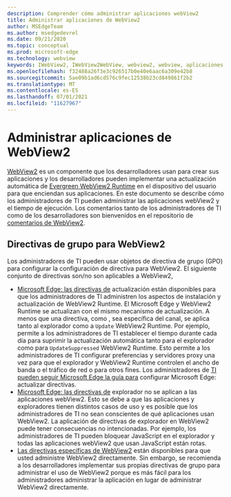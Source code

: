 ```yaml
---
description: Comprender cómo administrar aplicaciones webView2
title: Administrar aplicaciones de WebView2
author: MSEdgeTeam
ms.author: msedgedevrel
ms.date: 09/21/2020
ms.topic: conceptual
ms.prod: microsoft-edge
ms.technology: webview
keywords: IWebView2, IWebView2WebView, webview2, webview, aplicaciones de win32, win32, edge, ICoreWebView2, ICoreWebView2Host, control de explorador, html perimetral, empresa, directiva de grupo, capacidad de administración
ms.openlocfilehash: f32488a26f3e3c926517b0e40e6aac6a309e42b8
ms.sourcegitcommit: 5ae09b1ad6cd576c9fec12538b23cd849861f2b2
ms.translationtype: MT
ms.contentlocale: es-ES
ms.lasthandoff: 07/01/2021
ms.locfileid: "11627967"
---
```

# <a name="managing-webview2-applications"></a>Administrar aplicaciones de WebView2  

[WebView2][WebView2Landing] es un componente que los desarrolladores usan para crear sus aplicaciones y los desarrolladores pueden implementar una actualización automática de [Evergreen WebView2 Runtime][Webview2ConceptsDistributionUnderstandRuntimeInstallerPreview] en el dispositivo del usuario para que enciendan sus aplicaciones.  En este documento se describe cómo los administradores de TI pueden administrar las aplicaciones webView2 y el tiempo de ejecución.  Los comentarios tanto de los administradores de TI como de los desarrolladores son bienvenidos en el repositorio de [comentarios de WebView2][GithubMicrosoftedgeWebviewfeddback].  

## <a name="group-policies-for-webview2"></a>Directivas de grupo para WebView2  

Los administradores de TI pueden usar objetos de directiva de grupo \(GPO\) para configurar la configuración de directiva para WebView2.  El siguiente conjunto de directivas son/no son aplicables a WebView2,  

*   [Microsoft Edge: las directivas de][EdgeUpdatePolicies] actualización están disponibles para que los administradores de TI administren los aspectos de instalación y actualización de WebView2 Runtime.  El Microsoft Edge y WebView2 Runtime se actualizan con el mismo mecanismo de actualización.  A menos que una directiva, como , sea específica del canal, se aplica tanto al explorador como a `Update` WebView2 Runtime.  Por ejemplo, permite a los administradores de TI establecer el tiempo durante cada día para suprimir la actualización automática tanto para el explorador como para `UpdateSuppressed` WebView2 Runtime.  Esto permite a los administradores de TI configurar preferencias y servidores proxy una vez para que el explorador y WebView2 Runtime controlen el ancho de banda o el tráfico de red o para otros fines.  Los administradores de [TI pueden seguir Microsoft Edge la guía para][ConfigureMicrosoftEdge] configurar Microsoft Edge: actualizar directivas.  
*   [Microsoft Edge: las directivas de][EdgeBrowserPolicies] explorador no se aplican a las aplicaciones webView2.  Esto se debe a que las aplicaciones y exploradores tienen distintos casos de uso y es posible que los administradores de TI no sean conscientes de qué aplicaciones usan WebView2.  La aplicación de directivas de explorador en WebView2 puede tener consecuencias no intencionadas.  Por ejemplo, los administradores de TI pueden bloquear JavaScript en el explorador y todas las aplicaciones webView2 que usan JavaScript están rotas.  
*   [Las directivas específicas de WebView2][WebView2Policies] están disponibles para que usted administre WebView2 directamente.  Sin embargo, se recomienda a los desarrolladores implementar sus propias directivas de grupo para administrar el uso de WebView2 porque es más fácil para los administradores administrar la aplicación en lugar de administrar WebView2 directamente.  

<!-- Links -->  

[Webview2ConceptsDistributionUnderstandRuntimeInstallerPreview]: ./distribution.md#understanding-the-webview2-runtime "Comprender webView2 Runtime and installer (Preview): distribución de aplicaciones mediante WebView2 | Microsoft Docs"  

[WebView2Landing]: ../index.md "Introducción a Microsoft Edge WebView2 (versión preliminar) | Microsoft Docs"  

[EdgeUpdatePolicies]: /deployedge/microsoft-edge-update-policies "Microsoft Edge: actualizar directivas | Microsoft Docs"  
[EdgeBrowserPolicies]: /deployedge/microsoft-edge-policies "Microsoft Edge: directivas de explorador | Microsoft Docs"  
[ConfigureMicrosoftEdge]: /deployedge/configure-microsoft-edge "Configurar Microsoft Edge de directiva en Windows | Microsoft Docs"  
[WebView2Policies]: /deployedge/microsoft-edge-webview-policies "Microsoft Edge Documentación de directivas de WebView2 | Microsoft Docs" 

[GithubMicrosoftedgeWebviewfeddback]: https://github.com/MicrosoftEdge/WebViewFeedback "Comentarios de WebView: MicrosoftEdge/WebViewFeedback | GitHub"  
